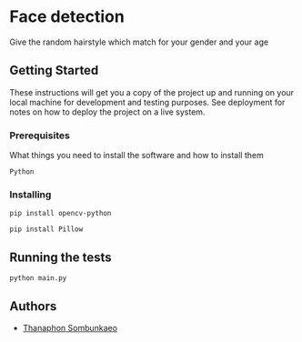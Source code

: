# Face detection

Give the random hairstyle which match for your gender and your age

## Getting Started

These instructions will get you a copy of the project up and running on your local machine for development and testing purposes. See deployment for notes on how to deploy the project on a live system.

### Prerequisites

What things you need to install the software and how to install them

```
Python
```
### Installing

```
pip install opencv-python
```

```
pip install Pillow
```

## Running the tests

```
python main.py
```

## Authors

* [Thanaphon Sombunkaeo](https://github.com/boyplus)
